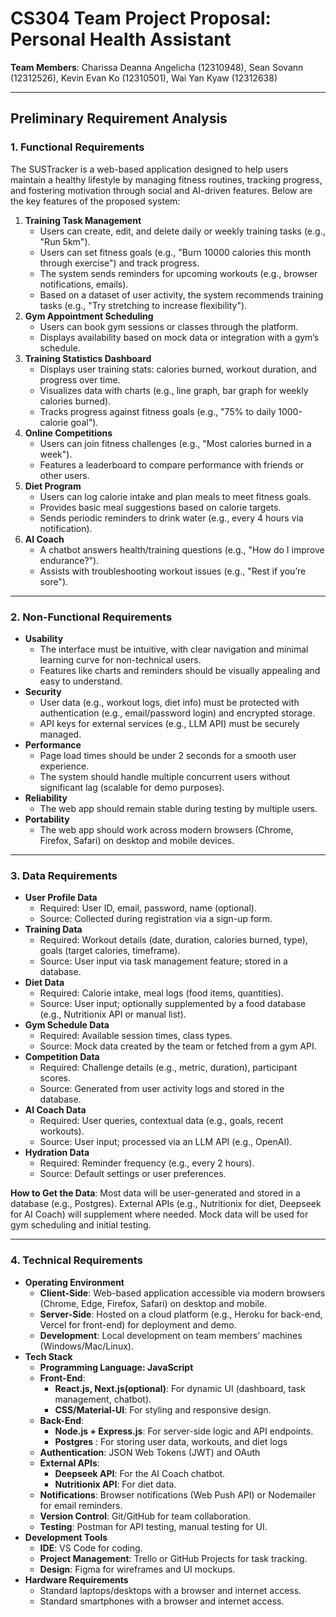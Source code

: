 # **CS304 Team Project Proposal: Personal Health Assistant**

**Team Members**: Charissa Deanna Angelicha (12310948), Sean Sovann (12312526), Kevin Evan Ko (12310501), Wai Yan Kyaw (12312638)



------



## **Preliminary Requirement Analysis**

### **1. Functional Requirements**

The SUSTracker is a web-based application designed to help users maintain a healthy lifestyle by managing fitness routines, tracking progress, and fostering motivation through social and AI-driven features. Below are the key features of the proposed system:

1. **Training Task Management**
   - Users can create, edit, and delete daily or weekly training tasks (e.g., "Run 5km").
   - Users can set fitness goals (e.g., "Burn 10000 calories this month through exercise") and track progress.
   - The system sends reminders for upcoming workouts (e.g., browser notifications, emails).
   - Based on a dataset of user activity, the system recommends training tasks (e.g., "Try stretching to increase flexibility").
2. **Gym Appointment Scheduling**
   - Users can book gym sessions or classes through the platform.
   - Displays availability based on mock data or integration with a gym’s schedule.
3. **Training Statistics Dashboard**
   - Displays user training stats: calories burned, workout duration, and progress over time.
   - Visualizes data with charts (e.g., line graph, bar graph for weekly calories burned).
   - Tracks progress against fitness goals (e.g., "75% to daily 1000-calorie goal").
4. **Online Competitions**
   - Users can join fitness challenges (e.g., "Most calories burned in a week").
   - Features a leaderboard to compare performance with friends or other users.
5. **Diet Program**
   - Users can log calorie intake and plan meals to meet fitness goals.
   - Provides basic meal suggestions based on calorie targets.
   - Sends periodic reminders to drink water (e.g., every 4 hours via notification).
6. **AI Coach**
   - A chatbot answers health/training questions (e.g., "How do I improve endurance?").
   - Assists with troubleshooting workout issues (e.g., "Rest if you’re sore").



------



### **2. Non-Functional Requirements**

- **Usability**
  - The interface must be intuitive, with clear navigation and minimal learning curve for non-technical users.
  - Features like charts and reminders should be visually appealing and easy to understand.
- **Security**
  - User data (e.g., workout logs, diet info) must be protected with authentication (e.g., email/password login) and encrypted storage.
  - API keys for external services (e.g., LLM API) must be securely managed.
- **Performance**
  - Page load times should be under 2 seconds for a smooth user experience.
  - The system should handle multiple concurrent users without significant lag (scalable for demo purposes).
- **Reliability**
  - The web app should remain stable during testing by multiple users.
- **Portability**
  - The web app should work across modern browsers (Chrome, Firefox, Safari) on desktop and mobile devices.



------



### **3. Data Requirements**

- **User Profile Data**
  - Required: User ID, email, password, name (optional).
  - Source: Collected during registration via a sign-up form.
- **Training Data**
  - Required: Workout details (date, duration, calories burned, type), goals (target calories, timeframe).
  - Source: User input via task management feature; stored in a database.
- **Diet Data**
  - Required: Calorie intake, meal logs (food items, quantities).
  - Source: User input; optionally supplemented by a food database (e.g., Nutritionix API or manual list).
- **Gym Schedule Data**
  - Required: Available session times, class types.
  - Source: Mock data created by the team or fetched from a gym API.
- **Competition Data**
  - Required: Challenge details (e.g., metric, duration), participant scores.
  - Source: Generated from user activity logs and stored in the database.
- **AI Coach Data**
  - Required: User queries, contextual data (e.g., goals, recent workouts).
  - Source: User input; processed via an LLM API (e.g., OpenAI).
- **Hydration Data**
  - Required: Reminder frequency (e.g., every 2 hours).
  - Source: Default settings or user preferences.

**How to Get the Data**: Most data will be user-generated and stored in a database (e.g., Postgres). External APIs (e.g., Nutritionix for diet, Deepseek for AI Coach) will supplement where needed. Mock data will be used for gym scheduling and initial testing.



------



### **4. Technical Requirements**

- **Operating Environment**
  - **Client-Side**: Web-based application accessible via modern browsers (Chrome, Edge, Firefox, Safari) on desktop and mobile.
  - **Server-Side**: Hosted on a cloud platform (e.g., Heroku for back-end, Vercel for front-end) for deployment and demo.
  - **Development**: Local development on team members’ machines (Windows/Mac/Linux).
- **Tech Stack**
  - **Programming Language: JavaScript**
  - **Front-End**:
    - **React.js, Next.js(optional)**: For dynamic UI (dashboard, task management, chatbot).
    - **CSS/Material-UI**: For styling and responsive design.
  - **Back-End**:
    - **Node.js + Express.js**: For server-side logic and API endpoints.
    - **Postgres** : For storing user data, workouts, and diet logs 
  - **Authentication**: JSON Web Tokens (JWT) and OAuth
  - **External APIs**:
    - **Deepseek API**: For the AI Coach chatbot.
    - **Nutritionix API**: For diet data.
  - **Notifications**: Browser notifications (Web Push API) or Nodemailer for email reminders.
  - **Version Control**: Git/GitHub for team collaboration.
  - **Testing**: Postman for API testing, manual testing for UI.
- **Development Tools**
  - **IDE**: VS Code for coding.
  - **Project Management**: Trello or GitHub Projects for task tracking.
  - **Design**: Figma for wireframes and UI mockups.
- **Hardware Requirements**
  - Standard laptops/desktops with a browser and internet access.
  - Standard smartphones with a browser and internet access.